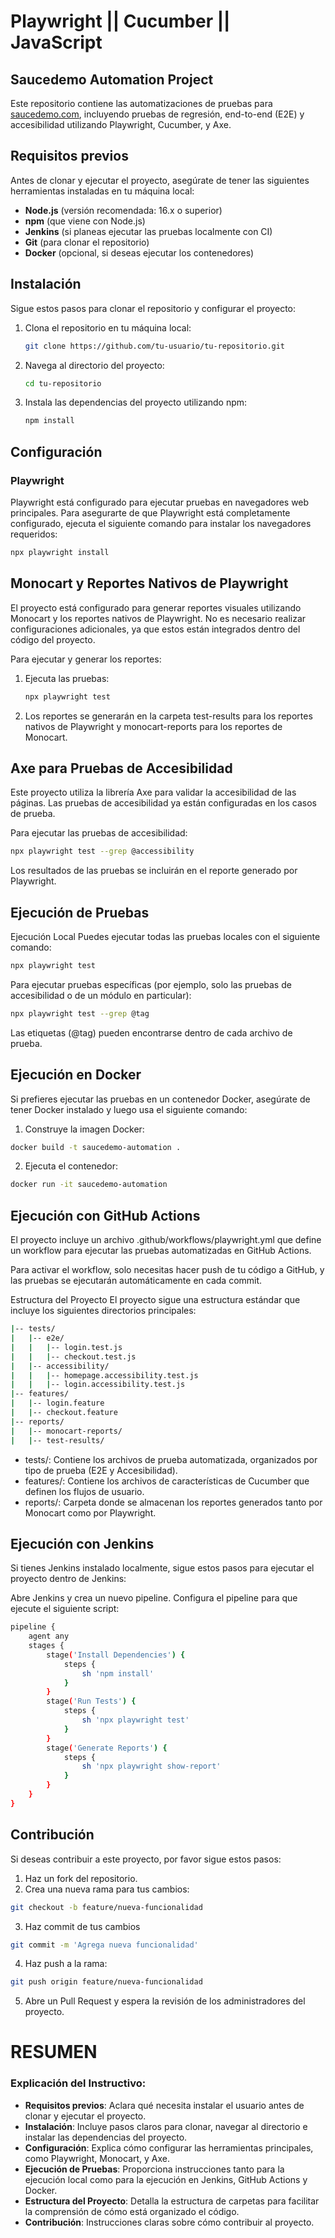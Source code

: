# Playwright || Cucumber || JavaScript

## Saucedemo Automation Project

Este repositorio contiene las automatizaciones de pruebas para [saucedemo.com](https://www.saucedemo.com), incluyendo pruebas de regresión, end-to-end (E2E) y accesibilidad utilizando Playwright, Cucumber, y Axe.

## Requisitos previos

Antes de clonar y ejecutar el proyecto, asegúrate de tener las siguientes herramientas instaladas en tu máquina local:

- **Node.js** (versión recomendada: 16.x o superior)
- **npm** (que viene con Node.js)
- **Jenkins** (si planeas ejecutar las pruebas localmente con CI)
- **Git** (para clonar el repositorio)
- **Docker** (opcional, si deseas ejecutar los contenedores)

## Instalación

Sigue estos pasos para clonar el repositorio y configurar el proyecto:

1. Clona el repositorio en tu máquina local:
   ```bash
   git clone https://github.com/tu-usuario/tu-repositorio.git

2. Navega al directorio del proyecto:
   ```bash
   cd tu-repositorio
   
3. Instala las dependencias del proyecto utilizando npm:
   ```bash
   npm install

## Configuración

### Playwright

  Playwright está configurado para ejecutar pruebas en navegadores web principales. Para asegurarte de que Playwright está completamente configurado, ejecuta el siguiente comando para      instalar los navegadores requeridos:
  ```bash
  npx playwright install
  ```

## Monocart y Reportes Nativos de Playwright

El proyecto está configurado para generar reportes visuales utilizando Monocart y los reportes nativos de Playwright. No es necesario realizar configuraciones adicionales, ya que estos están integrados dentro del código del proyecto.

Para ejecutar y generar los reportes:

1. Ejecuta las pruebas:
   ```bash
   npx playwright test
   ```
2. Los reportes se generarán en la carpeta test-results para los reportes nativos de Playwright y monocart-reports para los reportes de Monocart.

## Axe para Pruebas de Accesibilidad
Este proyecto utiliza la librería Axe para validar la accesibilidad de las páginas. Las pruebas de accesibilidad ya están configuradas en los casos de prueba.

Para ejecutar las pruebas de accesibilidad:

```bash
npx playwright test --grep @accessibility
```

Los resultados de las pruebas se incluirán en el reporte generado por Playwright.

## Ejecución de Pruebas

Ejecución Local
Puedes ejecutar todas las pruebas locales con el siguiente comando:
```bash
npx playwright test
```

Para ejecutar pruebas específicas (por ejemplo, solo las pruebas de accesibilidad o de un módulo en particular):
```bash
npx playwright test --grep @tag
```

Las etiquetas (@tag) pueden encontrarse dentro de cada archivo de prueba.

## Ejecución en Docker

Si prefieres ejecutar las pruebas en un contenedor Docker, asegúrate de tener Docker instalado y luego usa el siguiente comando:

1. Construye la imagen Docker:

```bash
docker build -t saucedemo-automation .
```

2. Ejecuta el contenedor:
```bash
docker run -it saucedemo-automation
```
## Ejecución con GitHub Actions

El proyecto incluye un archivo .github/workflows/playwright.yml que define un workflow para ejecutar las pruebas automatizadas en GitHub Actions.

Para activar el workflow, solo necesitas hacer push de tu código a GitHub, y las pruebas se ejecutarán automáticamente en cada commit.

Estructura del Proyecto
El proyecto sigue una estructura estándar que incluye los siguientes directorios principales:

```bash
|-- tests/
|   |-- e2e/
|   |   |-- login.test.js
|   |   |-- checkout.test.js
|   |-- accessibility/
|   |   |-- homepage.accessibility.test.js
|   |   |-- login.accessibility.test.js
|-- features/
|   |-- login.feature
|   |-- checkout.feature
|-- reports/
|   |-- monocart-reports/
|   |-- test-results/

```

* tests/: Contiene los archivos de prueba automatizada, organizados por tipo de prueba (E2E y Accesibilidad).
* features/: Contiene los archivos de características de Cucumber que definen los flujos de usuario.
* reports/: Carpeta donde se almacenan los reportes generados tanto por Monocart como por Playwright.

## Ejecución con Jenkins
Si tienes Jenkins instalado localmente, sigue estos pasos para ejecutar el proyecto dentro de Jenkins:

Abre Jenkins y crea un nuevo pipeline.
Configura el pipeline para que ejecute el siguiente script:
```bash
pipeline {
    agent any
    stages {
        stage('Install Dependencies') {
            steps {
                sh 'npm install'
            }
        }
        stage('Run Tests') {
            steps {
                sh 'npx playwright test'
            }
        }
        stage('Generate Reports') {
            steps {
                sh 'npx playwright show-report'
            }
        }
    }
}
```

## Contribución

Si deseas contribuir a este proyecto, por favor sigue estos pasos:

1. Haz un fork del repositorio.
2. Crea una nueva rama para tus cambios:
```bash
git checkout -b feature/nueva-funcionalidad
```
3. Haz commit de tus cambios
```bash
git commit -m 'Agrega nueva funcionalidad'
```
4. Haz push a la rama:
```bash
git push origin feature/nueva-funcionalidad
```
5. Abre un Pull Request y espera la revisión de los administradores del proyecto.


# RESUMEN

### Explicación del Instructivo:

- **Requisitos previos**: Aclara qué necesita instalar el usuario antes de clonar y ejecutar el proyecto.
- **Instalación**: Incluye pasos claros para clonar, navegar al directorio e instalar las dependencias del proyecto.
- **Configuración**: Explica cómo configurar las herramientas principales, como Playwright, Monocart, y Axe.
- **Ejecución de Pruebas**: Proporciona instrucciones tanto para la ejecución local como para la ejecución en Jenkins, GitHub Actions y Docker.
- **Estructura del Proyecto**: Detalla la estructura de carpetas para facilitar la comprensión de cómo está organizado el código.
- **Contribución**: Instrucciones claras sobre cómo contribuir al proyecto.

